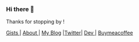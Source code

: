### Hi there 👋

Thanks for stopping by ! 

<a href="https://gist.github.com/sujaykundu777" target="_blank">Gists </a> |  <a href="https://sujaykundu.com/about" target="_blank"> About </a> | <a href="https://blog.sujaykundu.com">My Blog</a> |<a href="https://twitter.com/xplor4r" target="_blank">Twitter</a>| <a href="https://dev.to/sujaykundu777" target="_blank"> Dev </a> | <a href="https://www.buymeacoffee.com/sujaykundu">Buymeacoffee</a>

